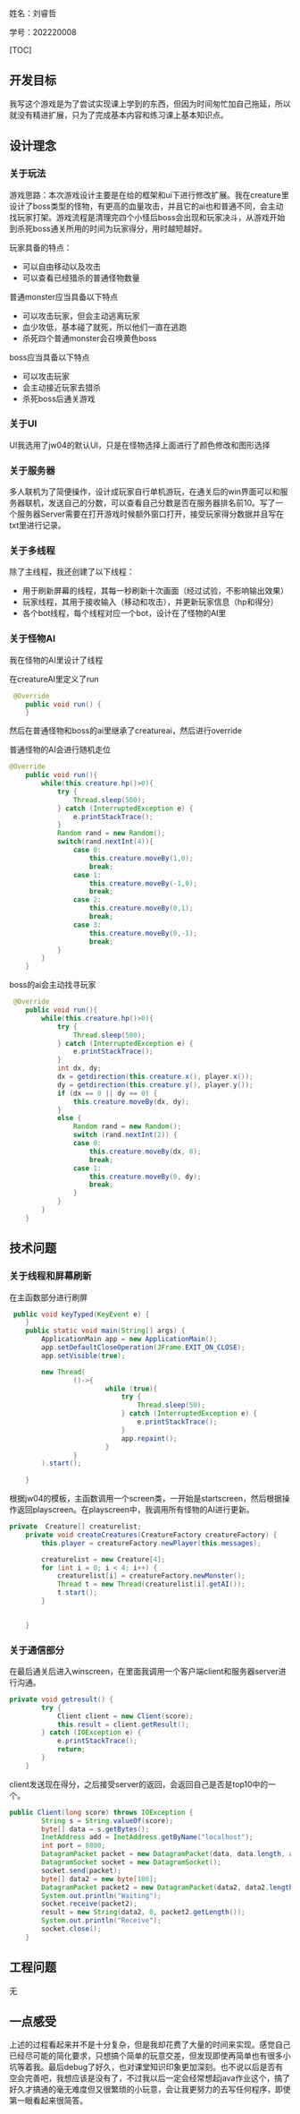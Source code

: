 
姓名：刘睿哲

学号：202220008

[TOC]

## 开发目标

我写这个游戏是为了尝试实现课上学到的东西，但因为时间匆忙加自己拖延，所以就没有精进扩展，只为了完成基本内容和练习课上基本知识点。

## 设计理念

### 关于玩法

游戏思路：本次游戏设计主要是在给的框架和ui下进行修改扩展。我在creature里设计了boss类型的怪物，有更高的血量攻击，并且它的ai也和普通不同，会主动找玩家打架。游戏流程是清理完四个小怪后boss会出现和玩家决斗，从游戏开始到杀死boss通关所用的时间为玩家得分，用时越短越好。

玩家具备的特点：

* 可以自由移动以及攻击
* 可以查看已经猎杀的普通怪物数量

普通monster应当具备以下特点

* 可以攻击玩家，但会主动逃离玩家
* 血少攻低，基本碰了就死，所以他们一直在逃跑
* 杀死四个普通monster会召唤黄色boss

boss应当具备以下特点

* 可以攻击玩家
* 会主动接近玩家去猎杀
* 杀死boss后通关游戏


### 关于UI

UI我选用了jw04的默认UI，只是在怪物选择上面进行了颜色修改和图形选择

### 关于服务器

多人联机为了简便操作，设计成玩家自行单机游玩，在通关后的win界面可以和服务器联机，发送自己的分数，可以查看自己分数是否在服务器排名前10。写了一个服务器Server需要在打开游戏时候额外窗口打开，接受玩家得分数据并且写在txt里进行记录。


### 关于多线程

除了主线程，我还创建了以下线程：

* 用于刷新屏幕的线程，其每一秒刷新十次画面（经过试验，不影响输出效果）
* 玩家线程，其用于接收输入（移动和攻击），并更新玩家信息（hp和得分）
* 各个bot线程，每个线程对应一个bot，设计在了怪物的AI里

### 关于怪物AI

我在怪物的AI里设计了线程

在creatureAI里定义了run

```java
 @Override
    public void run() {
    }
```
然后在普通怪物和boss的ai里继承了creatureai，然后进行override

普通怪物的AI会进行随机走位

```java
@Override
    public void run(){
        while(this.creature.hp()>0){
            try {
                Thread.sleep(500);
            } catch (InterruptedException e) {
                e.printStackTrace();
            }
            Random rand = new Random();
            switch(rand.nextInt(4)){
                case 0:
                    this.creature.moveBy(1,0);
                    break;
                case 1:
                    this.creature.moveBy(-1,0);
                    break;
                case 2:
                    this.creature.moveBy(0,1);
                    break;
                case 3:
                    this.creature.moveBy(0,-1);
                    break;
            }
        }
    }
```

boss的ai会主动找寻玩家

```java
 @Override
    public void run(){
        while(this.creature.hp()>0){
            try {
                Thread.sleep(500);
            } catch (InterruptedException e) {
                e.printStackTrace();
            }
            int dx, dy;
            dx = getdirection(this.creature.x(), player.x());
            dy = getdirection(this.creature.y(), player.y());
            if (dx == 0 || dy == 0) {
                this.creature.moveBy(dx, dy);
            }
            else {
                Random rand = new Random();
                switch (rand.nextInt(2)) {
                case 0:
                    this.creature.moveBy(dx, 0);
                    break;
                case 1:
                    this.creature.moveBy(0, dy);
                    break;
                }
            }
        }
    }
```

## 技术问题

### 关于线程和屏幕刷新

在主函数部分进行刷屏

```java
 public void keyTyped(KeyEvent e) {
    }
    public static void main(String[] args) {
        ApplicationMain app = new ApplicationMain();
        app.setDefaultCloseOperation(JFrame.EXIT_ON_CLOSE);
        app.setVisible(true);

        new Thread(
                ()->{
                        while (true){
                            try {
                                Thread.sleep(50);
                            } catch (InterruptedException e) {
                                e.printStackTrace();
                            }
                            app.repaint();
                        }
                }
        ).start();
        
    }
```

根据jw04的模板，主函数调用一个screen类，一开始是startscreen，然后根据操作返回playscreen。在playscreen中，我调用所有怪物的AI进行更新。

```java
private  Creature[] creaturelist;
    private void createCreatures(CreatureFactory creatureFactory) {
        this.player = creatureFactory.newPlayer(this.messages);

        creaturelist = new Creature[4];
        for (int i = 0; i < 4; i++) {
            creaturelist[i] = creatureFactory.newMonster();
            Thread t = new Thread(creaturelist[i].getAI());
            t.start();
        }

        
    }
```

### 关于通信部分

在最后通关后进入winscreen，在里面我调用一个客户端client和服务器server进行沟通。

```java
private void getresult() {
        try {
            Client client = new Client(score);
            this.result = client.getResult();
        } catch (IOException e) {
            e.printStackTrace();
            return;
        }
    }
```

client发送现在得分，之后接受server的返回，会返回自己是否是top10中的一个。

```java
public Client(long score) throws IOException {
        String s = String.valueOf(score);
        byte[] data = s.getBytes();
        InetAddress add = InetAddress.getByName("localhost");
        int port = 8800;
        DatagramPacket packet = new DatagramPacket(data, data.length, add, port);
        DatagramSocket socket = new DatagramSocket();
        socket.send(packet);
        byte[] data2 = new byte[100];
        DatagramPacket packet2 = new DatagramPacket(data2, data2.length);
        System.out.println("Waiting");
        socket.receive(packet2);
        result = new String(data2, 0, packet2.getLength());
        System.out.println("Receive");
        socket.close();
    }
```

## 工程问题

无

## 一点感受

上述的过程看起来并不是十分复杂，但是我却花费了大量的时间来实现。感觉自己已经尽可能的简化要求，只想搞个简单的玩意交差，但发现即使再简单也有很多小坑等着我。最后debug了好久，也对课堂知识印象更加深刻。也不说以后是否有空会完善吧，我想应该是没有了，不过我以后一定会经常想起java作业这个，搞了好久才搞通的毫无难度但又很繁琐的小玩意，会让我更努力的去写任何程序，即使第一眼看起来很简答。




